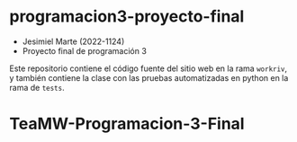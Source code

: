 # programacion3-proyecto-final

- Jesimiel Marte (2022-1124)
- Proyecto final de programación 3

Este repositorio contiene el código fuente del sitio web en la rama `workriv`, y también contiene la clase con las pruebas automatizadas en python en la rama de `tests`.
# TeaMW-Programacion-3-Final
